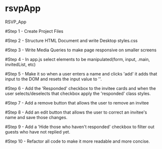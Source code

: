 # rsvpApp
RSVP_App

#Step 1 - Create Project Files

#Step 2 - Structure HTML Document and write Desktop styles.css

#Step 3 - Write Media Queries to make page responsive on smaller screens

#Step 4 - In app.js select elements to be manipulated(form, input, .main, invitedList, etc)

#Step 5 - Make it so when a user enters a name and clicks 'add' it adds that input to the DOM and resets the input value to ''.

#Step 6 - Add the 'Responded' checkbox to the invitee cards and when the user selects/deselects that checkbox apply the 'responded' class styles.

#Step 7 - Add a remove button that allows the user to remove an invitee

#Step 8 - Add an edit button that allows the user to correct an invitee's name and save those changes.

#Step 9 - Add a 'Hide those who haven't responded' checkbox to filter out guests who have not replied yet.

#Step 10 - Refactor all code to make it more readable and more concise.
